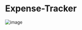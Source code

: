 # Expense-Tracker

![image](https://user-images.githubusercontent.com/68200057/186153815-15a79fd8-3f9f-4584-a28d-521ab7557eac.png)
